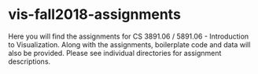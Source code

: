 # vis-fall2018-assignments

Here you will find the assignments for CS 3891.06 / 5891.06 - Introduction to Visualization. Along with the assignments, boilerplate code and data will also be provided. Please see individual directories for assignment descriptions.
